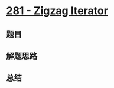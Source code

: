 # [281 - Zigzag Iterator](https://leetcode.com/problems/zigzag-iterator/)

## 题目


## 解题思路


## 总结


